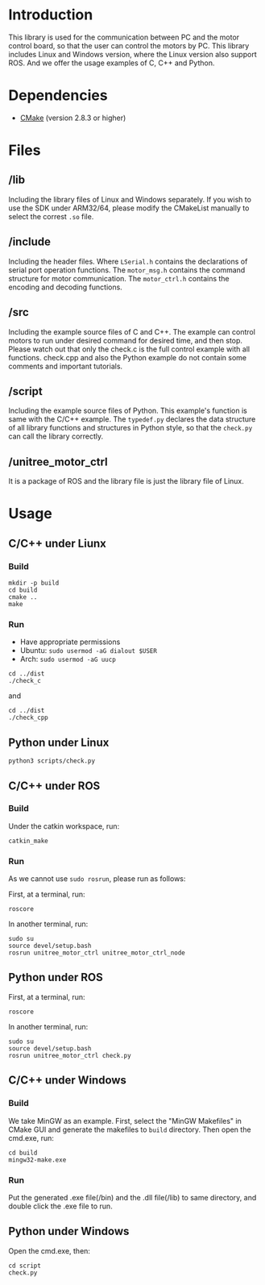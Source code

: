 # Introduction
This library is used for the communication between PC and the motor control board, so that the user can control the motors by PC. This library includes Linux and Windows version, where the Linux version also support ROS. And we offer the usage examples of C, C++ and Python.

# Dependencies
* [CMake](http://www.cmake.org) (version 2.8.3 or higher)
  
# Files
## /lib
Including the library files of Linux and Windows separately. If you wish to use the SDK under ARM32/64, please modify the CMakeList manually to select the correst `.so` file.
## /include
Including the header files. Where ```LSerial.h``` contains the declarations of serial port operation functions. The ```motor_msg.h``` contains the command structure for motor communication. The ```motor_ctrl.h``` contains the encoding and decoding functions.
## /src
Including the example source files of C and C++. The example can control motors to run under desired command for desired time, and then stop. Please watch out that only the check.c is the full control example with all functions. check.cpp and also the Python example do not contain some comments and important tutorials.
## /script
Including the example source files of Python. This example's function is same with the C/C++ example. The ```typedef.py``` declares the data structure of all library functions and structures in Python style, so that the ```check.py``` can call the library correctly.
## /unitree_motor_ctrl
It is a package of ROS and the library file is just the library file of Linux.

# Usage
## C/C++ under Liunx
### Build
```
mkdir -p build
cd build
cmake ..
make
```
### Run
- Have appropriate permissions
- Ubuntu: `sudo usermod -aG dialout $USER`
- Arch: `sudo usermod -aG uucp`
```
cd ../dist
./check_c
```
and
```
cd ../dist
./check_cpp
```
## Python under Linux
```
python3 scripts/check.py
```

## C/C++ under ROS
### Build
Under the catkin workspace, run:
```
catkin_make
```
### Run
As we cannot use ```sudo rosrun```, please run as follows:

First, at a terminal, run:
```
roscore
```
In another terminal, run:
```
sudo su
source devel/setup.bash
rosrun unitree_motor_ctrl unitree_motor_ctrl_node
```
## Python under ROS
First, at a terminal, run:
```
roscore
```
In another terminal, run:
```
sudo su
source devel/setup.bash
rosrun unitree_motor_ctrl check.py
```
## C/C++ under Windows
### Build
We take MinGW as an example. First, select the "MinGW Makefiles" in CMake GUI and generate the makefiles to ```build``` directory. Then open the cmd.exe, run:
```
cd build
mingw32-make.exe
```
### Run
Put the generated .exe file(/bin) and the .dll file(/lib) to same directory, and double click the .exe file to run.
## Python under Windows
Open the cmd.exe, then:
```
cd script
check.py
```
